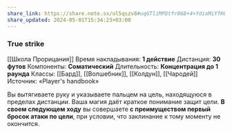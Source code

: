 ```yaml
---
share_link: https://share.note.sx/ol5qszv8#uqGTliMPDtfr068+4+YdixMiYfH84+wZs/bxG8JcFdY
share_updated: 2024-05-01T15:34:23+03:00
---
```

### True strike
[[Школа Прорицания]]
Время накладывания: **1 действие**
Дистанция: **30 футов**
Компоненты: **Соматический**
Длительность: **Концентрация до 1 раунда**
Классы: [[Бард]], [[Волшебник]], [[Колдун]], [[Чародей]]
Источник: «Player's handbook»

Вы вытягиваете руку и указываете пальцем на цель, находящуюся в пределах дистанции. Ваша магия даёт краткое понимание защит цели. **В своем следующем ходу** вы совершаете **с преимуществом первый бросок атаки по цели**, при условии, что заклинание к тому моменту не окончится.